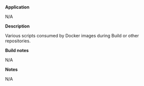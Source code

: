 **Application**

N/A

**Description**

Various scripts consumed by Docker images during Build or other repositories.

**Build notes**

N/A

**Notes**

N/A

